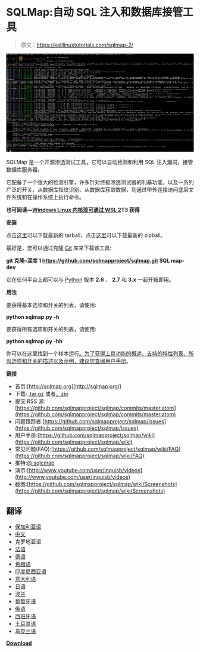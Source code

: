 # SQLMap:自动 SQL 注入和数据库接管工具

> 原文：<https://kalilinuxtutorials.com/sqlmap-2/>

[![SQLMap : Automatic SQL Injection & Database Takeover Tool](img/9be91dffdb493bc0a122da7fb9e23199.png "SQLMap : Automatic SQL Injection & Database Takeover Tool")](https://1.bp.blogspot.com/-EtED4Av1zVY/XRweujffoRI/AAAAAAAABMM/lQW0v8AhVq0ctBhBPvxCZSl9M2J7ZKaIgCLcBGAs/s1600/sqlmap%25281%2529.png)

SQLMap 是一个开源渗透测试工具，它可以自动检测和利用 SQL 注入漏洞，接管数据库服务器。

它配备了一个强大的检测引擎，许多针对终极渗透测试器的利基功能，以及一系列广泛的开关，从数据库指纹识别、从数据库获取数据，到通过带外连接访问底层文件系统和在操作系统上执行命令。

**也可阅读—[Windows Linux 内核现可通过 WSL 2](https://kalilinuxtutorials.com/windows-linux-kernel-wsl-2/)T3 获得**

**安装**

点击[这里](https://github.com/sqlmapproject/sqlmap/tarball/master)可以下载最新的 tarball，点击[这里](https://github.com/sqlmapproject/sqlmap/zipball/master)可以下载最新的 zipball。

最好是，您可以通过克隆 [Git](https://github.com/sqlmapproject/sqlmap) 库来下载该工具:

**git 克隆–深度 1 https://github.com/sqlmapproject/sqlmap.git SQL map-dev**

它在任何平台上都可以与 [Python](http://www.python.org/download/) 版本 **2.6** 、 **2.7** 和 **3.x** 一起开箱即用。

**用法**

要获得基本选项和开关的列表，请使用:

**python sqlmap.py -h**

要获得所有选项和开关的列表，请使用:

**python sqlmap.py -hh**

你可以在这里找到一个样本运行[。为了获得工具功能的概述、支持的特性列表、所有选项和开关的描述以及示例，建议您查阅](https://asciinema.org/a/46601)[用户手册](https://github.com/sqlmapproject/sqlmap/wiki/Usage)。

**链接**

*   首页:[http://sqlmap.org](http://sqlmap.org/)
*   下载: [.tar.gz](https://github.com/sqlmapproject/sqlmap/tarball/master) 或者[。zip](https://github.com/sqlmapproject/sqlmap/zipball/master)
*   提交 RSS 源:[https://github.com/sqlmapproject/sqlmap/commits/master.atom](https://github.com/sqlmapproject/sqlmap/commits/master.atom)
*   问题跟踪者:[https://github.com/sqlmapproject/sqlmap/issues](https://github.com/sqlmapproject/sqlmap/issues)
*   用户手册:[https://github.com/sqlmapproject/sqlmap/wiki](https://github.com/sqlmapproject/sqlmap/wiki)
*   常见问题(FAQ):[https://github.com/sqlmapproject/sqlmap/wiki/FAQ](https://github.com/sqlmapproject/sqlmap/wiki/FAQ)
*   推特:[@ sqlcmap](https://twitter.com/sqlmap)
*   演示:[http://www.youtube.com/user/inquisb/videos](http://www.youtube.com/user/inquisb/videos)
*   截图:[https://github.com/sqlmapproject/sqlmap/wiki/Screenshots](https://github.com/sqlmapproject/sqlmap/wiki/Screenshots)

## 翻译

*   [保加利亚语](https://github.com/sqlmapproject/sqlmap/blob/master/doc/translations/README-bg-BG.md)
*   [中文](https://github.com/sqlmapproject/sqlmap/blob/master/doc/translations/README-zh-CN.md)
*   克罗地亚语
*   [法语](https://github.com/sqlmapproject/sqlmap/blob/master/doc/translations/README-fr-FR.md)
*   [德语](https://github.com/sqlmapproject/sqlmap/blob/master/doc/translations/README-de-GER.md)
*   [希腊语](https://github.com/sqlmapproject/sqlmap/blob/master/doc/translations/README-gr-GR.md)
*   [印度尼西亚语](https://github.com/sqlmapproject/sqlmap/blob/master/doc/translations/README-id-ID.md)
*   [意大利语](https://github.com/sqlmapproject/sqlmap/blob/master/doc/translations/README-it-IT.md)
*   [日语](https://github.com/sqlmapproject/sqlmap/blob/master/doc/translations/README-ja-JP.md)
*   [波兰](https://github.com/sqlmapproject/sqlmap/blob/master/doc/translations/README-pl-PL.md)
*   [葡萄牙语](https://github.com/sqlmapproject/sqlmap/blob/master/doc/translations/README-pt-BR.md)
*   [俄语](https://github.com/sqlmapproject/sqlmap/blob/master/doc/translations/README-ru-RUS.md)
*   [西班牙语](https://github.com/sqlmapproject/sqlmap/blob/master/doc/translations/README-es-MX.md)
*   [土耳其语](https://github.com/sqlmapproject/sqlmap/blob/master/doc/translations/README-tr-TR.md)
*   [乌克兰语](https://github.com/sqlmapproject/sqlmap/blob/master/doc/translations/README-uk-UA.md)

[**Download**](https://github.com/sqlmapproject/sqlmap)